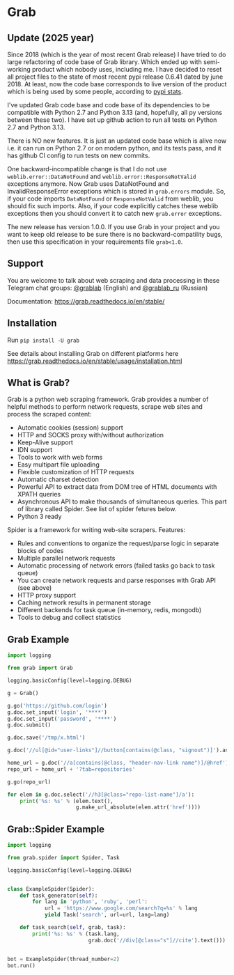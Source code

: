 # Grab

## Update (2025 year)

Since 2018 (which is the year of most recent Grab release) I have tried to do large refactoring of
code base of Grab library. Which ended up with semi-working product which nobody uses, including me.
I have decided to reset all project files to the state of most recent pypi release 0.6.41 dated by june 2018.
At least, now the code base corresponds to live version of the product which is being used by some people,
according to [pypi stats](https://clickpy.clickhouse.com/dashboard/grab).

I've updated Grab code base and code base of its dependencies to be compatible with Python 2.7 and Python 3.13
(and, hopefully, all py versions between these two). I have set up github action to run all tests on Python 2.7
and Python 3.13.

There is NO new features. It is just an updated code base which is alive now i.e. it can run on Python 2.7 or on
modern python, and its tests pass, and it has github CI config to run tests on new commits.

One backward-incompatible change is that I do not use `weblib.error::DataNotFound` and `weblib.error::ResponseNotValid`
exceptions anymore. Now Grab uses DataNotFound and InvalidResponseError exceptions which is stored in `grab.errors` module.
So, if your code imports `DataNotFound` or `ResponseNotValid` from weblib, you should fix such imports. Also, if
your code explicitly catches these weblib exceptions then you should convert it to catch new `grab.error` exceptions.

The new release has version 1.0.0. If you use Grab in your project and you want to keep old release to be sure
there is no backward-compatility bugs, then use this specification in your requirements file  `grab<1.0`.


## Support

You are welcome to talk about web scraping and data processing in these Telegram chat groups: [@grablab](https://t.me/grablab) (English) and [@grablab\_ru](https://t.me/grablab_ru) (Russian)

Documentation: https://grab.readthedocs.io/en/stable/


## Installation

Run `pip install -U grab`

See details about installing Grab on different platforms here https://grab.readthedocs.io/en/stable/usage/installation.html


## What is Grab?

Grab is a python web scraping framework. Grab provides a number of helpful methods
to perform network requests, scrape web sites and process the scraped content:

* Automatic cookies (session) support
* HTTP and SOCKS proxy with/without authorization
* Keep-Alive support
* IDN support
* Tools to work with web forms
* Easy multipart file uploading
* Flexible customization of HTTP requests
* Automatic charset detection
* Powerful API to extract data from DOM tree of HTML documents with XPATH queries
* Asynchronous API to make thousands of simultaneous queries. This part of
  library called Spider. See list of spider fetures below.
* Python 3 ready

Spider is a framework for writing web-site scrapers. Features:

* Rules and conventions to organize the request/parse logic in separate
  blocks of codes
* Multiple parallel network requests
* Automatic processing of network errors (failed tasks go back to task queue)
* You can create network requests and parse responses with Grab API (see above)
* HTTP proxy support
* Caching network results in permanent storage
* Different backends for task queue (in-memory, redis, mongodb)
* Tools to debug and collect statistics


## Grab Example

```python
import logging

from grab import Grab

logging.basicConfig(level=logging.DEBUG)

g = Grab()

g.go('https://github.com/login')
g.doc.set_input('login', '****')
g.doc.set_input('password', '****')
g.doc.submit()

g.doc.save('/tmp/x.html')

g.doc('//ul[@id="user-links"]//button[contains(@class, "signout")]').assert_exists()

home_url = g.doc('//a[contains(@class, "header-nav-link name")]/@href').text()
repo_url = home_url + '?tab=repositories'

g.go(repo_url)

for elem in g.doc.select('//h3[@class="repo-list-name"]/a'):
    print('%s: %s' % (elem.text(),
                      g.make_url_absolute(elem.attr('href'))))

```

## Grab::Spider Example

```python
import logging

from grab.spider import Spider, Task

logging.basicConfig(level=logging.DEBUG)


class ExampleSpider(Spider):
    def task_generator(self):
        for lang in 'python', 'ruby', 'perl':
            url = 'https://www.google.com/search?q=%s' % lang
            yield Task('search', url=url, lang=lang)

    def task_search(self, grab, task):
        print('%s: %s' % (task.lang,
                          grab.doc('//div[@class="s"]//cite').text()))


bot = ExampleSpider(thread_number=2)
bot.run()
```
